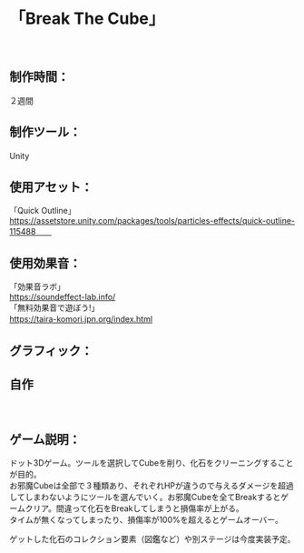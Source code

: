 # 「Break The Cube」
　　
　　
## 制作時間：  
２週間　　 
　　
　　
## 制作ツール：  
Unity　　


## 使用アセット：  
「Quick Outline」  
https://assetstore.unity.com/packages/tools/particles-effects/quick-outline-115488　　
　　
　　
## 使用効果音：  
「効果音ラボ」  
https://soundeffect-lab.info/  
「無料効果音で遊ぼう!」  
https://taira-komori.jpn.org/index.html
　　
　　
## グラフィック：  

自作
　　
-----------------------------------
　　
## ゲーム説明：
ドット3Dゲーム。ツールを選択してCubeを削り、化石をクリーニングすることが目的。  
お邪魔Cubeは全部で３種類あり、それぞれHPが違うので与えるダメージを超過してしまわないようにツールを選んでいく。お邪魔Cubeを全てBreakするとゲームクリア。間違って化石をBreakしてしまうと損傷率が上がる。  
タイムが無くなってしまったり、損傷率が100%を超えるとゲームオーバー。  

ゲットした化石のコレクション要素（図鑑など）や別ステージは今度実装予定。  
